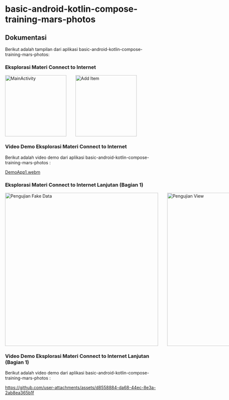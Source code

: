 # basic-android-kotlin-compose-training-mars-photos

## Dokumentasi
Berikut adalah tampilan dari aplikasi basic-android-kotlin-compose-training-mars-photos:
###  Eksplorasi Materi Connect to Internet

<div style="display: flex; gap: 30px;">
  <img src="https://github.com/user-attachments/assets/218e3de2-e765-47bb-ba8e-bf08d342d0f6" alt="MainActivity" width="200" />
  <img src="https://github.com/user-attachments/assets/13fb606f-8567-4996-a8d2-77a936156799" alt="Add Item" width="200" />
</div>

### Video Demo  Eksplorasi Materi Connect to Internet
Berikut adalah video demo dari aplikasi basic-android-kotlin-compose-training-mars-photos :

[DemoApp1.webm](https://github.com/user-attachments/assets/0aebd329-aeed-4c7b-ae26-6faafaba4004)

###  Eksplorasi Materi Connect to Internet Lanjutan (Bagian 1)

<div style="display: flex; gap: 30px;">
  <img src="https://github.com/user-attachments/assets/81ffc3f4-e914-4988-bab5-42b5339227ee" alt="Pengujian Fake Data" width="500" />
  <img src="https://github.com/user-attachments/assets/444a39d7-708c-41fa-9c87-fa509692c678" alt="Pengujian View" width="500" />
</div>

### Video Demo  Eksplorasi Materi Connect to Internet Lanjutan (Bagian 1)
Berikut adalah video demo dari aplikasi basic-android-kotlin-compose-training-mars-photos :

https://github.com/user-attachments/assets/d8558884-da68-44ec-8e3a-2ab8ea365b1f


